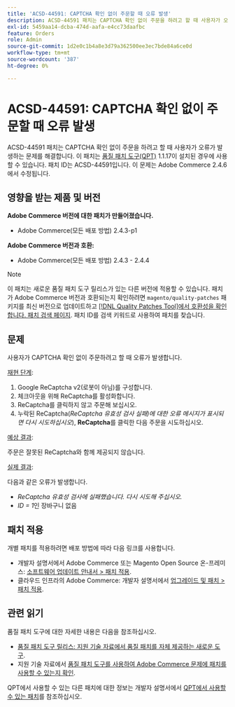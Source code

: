 ```yaml
---
title: 'ACSD-44591: CAPTCHA 확인 없이 주문할 때 오류 발생'
description: ACSD-44591 패치는 CAPTCHA 확인 없이 주문을 하려고 할 때 사용자가 오류가 발생하는 문제를 해결합니다.
exl-id: 5459aa14-dcba-474d-aafa-e4cc73daafbc
feature: Orders
role: Admin
source-git-commit: 1d2e0c1b4a8e3d79a362500ee3ec7bde84a6ce0d
workflow-type: tm+mt
source-wordcount: '387'
ht-degree: 0%

---
```


# ACSD-44591: CAPTCHA 확인 없이 주문할 때 오류 발생

ACSD-44591 패치는 CAPTCHA 확인 없이 주문을 하려고 할 때 사용자가 오류가 발생하는 문제를 해결합니다.
이 패치는 [품질 패치 도구(QPT)](/help/announcements/adobe-commerce-announcements/magento-quality-patches-released-new-tool-to-self-serve-quality-patches.md) 1.1.17이 설치된 경우에 사용할 수 있습니다. 패치 ID는 ACSD-44591입니다. 이 문제는 Adobe Commerce 2.4.6에서 수정됩니다.

## 영향을 받는 제품 및 버전

**Adobe Commerce 버전에 대한 패치가 만들어졌습니다.**

* Adobe Commerce(모든 배포 방법) 2.4.3-p1

**Adobe Commerce 버전과 호환:**

* Adobe Commerce(모든 배포 방법) 2.4.3 - 2.4.4

>[!NOTE]
>
>이 패치는 새로운 품질 패치 도구 릴리스가 있는 다른 버전에 적용할 수 있습니다. 패치가 Adobe Commerce 버전과 호환되는지 확인하려면 `magento/quality-patches` 패키지를 최신 버전으로 업데이트하고 [[!DNL Quality Patches Tool]에서 호환성을 확인합니다. 패치 검색 페이지](https://devdocs.magento.com/quality-patches/tool.html#patch-grid). 패치 ID를 검색 키워드로 사용하여 패치를 찾습니다.

## 문제

사용자가 CAPTCHA 확인 없이 주문하려고 할 때 오류가 발생합니다.

<u>재현 단계</u>:

1. Google ReCaptcha v2(로봇이 아님)를 구성합니다.
1. 체크아웃을 위해 ReCaptcha를 활성화합니다.
1. ReCaptcha를 클릭하지 않고 주문해 보십시오.
1. 누락된 ReCaptcha(*ReCaptcha 유효성 검사 실패)에 대한 오류 메시지가 표시되면 다시 시도하십시오*), **ReCaptcha**&#x200B;를 클릭한 다음 주문을 시도하십시오.

<u>예상 결과</u>:

주문은 잘못된 ReCaptcha와 함께 제공되지 않습니다.

<u>실제 결과</u>:

다음과 같은 오류가 발생합니다.

* *ReCaptcha 유효성 검사에 실패했습니다. 다시 시도해 주십시오.*
* *ID = 1*&#x200B;인 장바구니 없음

## 패치 적용

개별 패치를 적용하려면 배포 방법에 따라 다음 링크를 사용합니다.

* 개발자 설명서에서 Adobe Commerce 또는 Magento Open Source 온-프레미스: [소프트웨어 업데이트 안내서 > 패치 적용](https://devdocs.magento.com/guides/v2.4/comp-mgr/patching/mqp.html).
* 클라우드 인프라의 Adobe Commerce: 개발자 설명서에서 [업그레이드 및 패치 > 패치 적용](https://devdocs.magento.com/cloud/project/project-patch.html).

## 관련 읽기

품질 패치 도구에 대한 자세한 내용은 다음을 참조하십시오.

* [품질 패치 도구 릴리스: 지원 기술 자료에서 품질 패치를 자체 제공하는 새로운 도구](/help/announcements/adobe-commerce-announcements/magento-quality-patches-released-new-tool-to-self-serve-quality-patches.md).
* 지원 기술 자료에서 [품질 패치 도구를 사용하여 Adobe Commerce 문제에 패치를 사용할 수 있는지 확인](/help/support-tools/patches-available-in-qpt-tool/check-patch-for-magento-issue-with-magento-quality-patches.md).

QPT에서 사용할 수 있는 다른 패치에 대한 정보는 개발자 설명서에서 [QPT에서 사용할 수 있는 패치](https://devdocs.magento.com/quality-patches/tool.html#patch-grid)를 참조하십시오.
